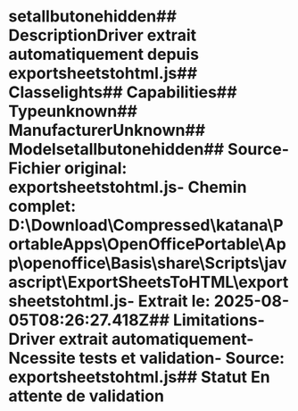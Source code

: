 # setallbutonehidden##  DescriptionDriver extrait automatiquement depuis exportsheetstohtml.js##  Classelights##  Capabilities##  Typeunknown##  ManufacturerUnknown##  Modelsetallbutonehidden##  Source- **Fichier original**: exportsheetstohtml.js- **Chemin complet**: D:\Download\Compressed\katana\PortableApps\OpenOfficePortable\App\openoffice\Basis\share\Scripts\javascript\ExportSheetsToHTML\exportsheetstohtml.js- **Extrait le**: 2025-08-05T08:26:27.418Z##  Limitations- Driver extrait automatiquement- Ncessite tests et validation- Source: exportsheetstohtml.js##  Statut En attente de validation